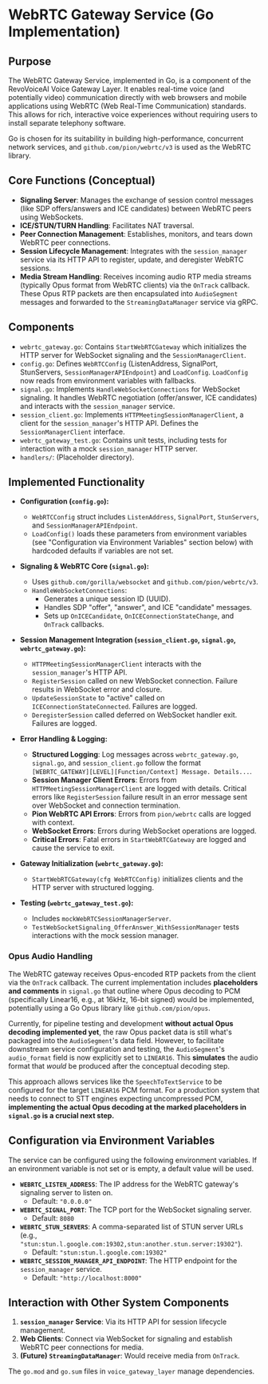 # WebRTC Gateway Service (Go Implementation)

## Purpose

The WebRTC Gateway Service, implemented in Go, is a component of the RevoVoiceAI Voice Gateway Layer. It enables real-time voice (and potentially video) communication directly with web browsers and mobile applications using WebRTC (Web Real-Time Communication) standards. This allows for rich, interactive voice experiences without requiring users to install separate telephony software.

Go is chosen for its suitability in building high-performance, concurrent network services, and `github.com/pion/webrtc/v3` is used as the WebRTC library.

## Core Functions (Conceptual)

*   **Signaling Server**: Manages the exchange of session control messages (like SDP offers/answers and ICE candidates) between WebRTC peers using WebSockets.
*   **ICE/STUN/TURN Handling**: Facilitates NAT traversal.
*   **Peer Connection Management**: Establishes, monitors, and tears down WebRTC peer connections.
*   **Session Lifecycle Management**: Integrates with the `session_manager` service via its HTTP API to register, update, and deregister WebRTC sessions.
*   **Media Stream Handling**: Receives incoming audio RTP media streams (typically Opus format from WebRTC clients) via the `OnTrack` callback. These Opus RTP packets are then encapsulated into `AudioSegment` messages and forwarded to the `StreamingDataManager` service via gRPC.

## Components

*   `webrtc_gateway.go`: Contains `StartWebRTCGateway` which initializes the HTTP server for WebSocket signaling and the `SessionManagerClient`.
*   `config.go`: Defines `WebRTCConfig` (ListenAddress, SignalPort, StunServers, `SessionManagerAPIEndpoint`) and `LoadConfig`. `LoadConfig` now reads from environment variables with fallbacks.
*   `signal.go`: Implements `HandleWebSocketConnections` for WebSocket signaling. It handles WebRTC negotiation (offer/answer, ICE candidates) and interacts with the `session_manager` service.
*   `session_client.go`: Implements `HTTPMeetingSessionManagerClient`, a client for the `session_manager`'s HTTP API. Defines the `SessionManagerClient` interface.
*   `webrtc_gateway_test.go`: Contains unit tests, including tests for interaction with a mock `session_manager` HTTP server.
*   `handlers/`: (Placeholder directory).

## Implemented Functionality

*   **Configuration (`config.go`):**
    *   `WebRTCConfig` struct includes `ListenAddress`, `SignalPort`, `StunServers`, and `SessionManagerAPIEndpoint`.
    *   `LoadConfig()` loads these parameters from environment variables (see "Configuration via Environment Variables" section below) with hardcoded defaults if variables are not set.

*   **Signaling & WebRTC Core (`signal.go`):**
    *   Uses `github.com/gorilla/websocket` and `github.com/pion/webrtc/v3`.
    *   `HandleWebSocketConnections`:
        *   Generates a unique session ID (UUID).
        *   Handles SDP "offer", "answer", and ICE "candidate" messages.
        *   Sets up `OnICECandidate`, `OnICEConnectionStateChange`, and `OnTrack` callbacks.

*   **Session Management Integration (`session_client.go`, `signal.go`, `webrtc_gateway.go`):**
    *   `HTTPMeetingSessionManagerClient` interacts with the `session_manager`'s HTTP API.
    *   `RegisterSession` called on new WebSocket connection. Failure results in WebSocket error and closure.
    *   `UpdateSessionState` to "active" called on `ICEConnectionStateConnected`. Failures are logged.
    *   `DeregisterSession` called deferred on WebSocket handler exit. Failures are logged.

*   **Error Handling & Logging:**
    *   **Structured Logging**: Log messages across `webrtc_gateway.go`, `signal.go`, and `session_client.go` follow the format `[WEBRTC_GATEWAY][LEVEL][Function/Context] Message. Details...`.
    *   **Session Manager Client Errors**: Errors from `HTTPMeetingSessionManagerClient` are logged with details. Critical errors like `RegisterSession` failure result in an error message sent over WebSocket and connection termination.
    *   **Pion WebRTC API Errors**: Errors from `pion/webrtc` calls are logged with context.
    *   **WebSocket Errors**: Errors during WebSocket operations are logged.
    *   **Critical Errors**: Fatal errors in `StartWebRTCGateway` are logged and cause the service to exit.

*   **Gateway Initialization (`webrtc_gateway.go`):**
    *   `StartWebRTCGateway(cfg WebRTCConfig)` initializes clients and the HTTP server with structured logging.

*   **Testing (`webrtc_gateway_test.go`):**
    *   Includes `mockWebRTCSessionManagerServer`.
    *   `TestWebSocketSignaling_OfferAnswer_WithSessionManager` tests interactions with the mock session manager.

### Opus Audio Handling
The WebRTC gateway receives Opus-encoded RTP packets from the client via the `OnTrack` callback. The current implementation includes **placeholders and comments** in `signal.go` that outline where Opus decoding to PCM (specifically Linear16, e.g., at 16kHz, 16-bit signed) would be implemented, potentially using a Go Opus library like `github.com/pion/opus`.

Currently, for pipeline testing and development **without actual Opus decoding implemented yet**, the raw Opus packet data is still what's packaged into the `AudioSegment`'s data field. However, to facilitate downstream service configuration and testing, the `AudioSegment`'s `audio_format` field is now explicitly set to `LINEAR16`. This **simulates** the audio format that *would* be produced after the conceptual decoding step.

This approach allows services like the `SpeechToTextService` to be configured for the target `LINEAR16` PCM format. For a production system that needs to connect to STT engines expecting uncompressed PCM, **implementing the actual Opus decoding at the marked placeholders in `signal.go` is a crucial next step.**

## Configuration via Environment Variables

The service can be configured using the following environment variables. If an environment variable is not set or is empty, a default value will be used.

*   **`WEBRTC_LISTEN_ADDRESS`**: The IP address for the WebRTC gateway's signaling server to listen on.
    *   Default: `"0.0.0.0"`
*   **`WEBRTC_SIGNAL_PORT`**: The TCP port for the WebSocket signaling server.
    *   Default: `8080`
*   **`WEBRTC_STUN_SERVERS`**: A comma-separated list of STUN server URLs (e.g., `"stun:stun.l.google.com:19302,stun:another.stun.server:19302"`).
    *   Default: `"stun:stun.l.google.com:19302"`
*   **`WEBRTC_SESSION_MANAGER_API_ENDPOINT`**: The HTTP endpoint for the `session_manager` service.
    *   Default: `"http://localhost:8000"`

## Interaction with Other System Components

1.  **`session_manager` Service**: Via its HTTP API for session lifecycle management.
2.  **Web Clients**: Connect via WebSocket for signaling and establish WebRTC peer connections for media.
3.  **(Future) `StreamingDataManager`**: Would receive media from `OnTrack`.

The `go.mod` and `go.sum` files in `voice_gateway_layer` manage dependencies.
